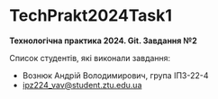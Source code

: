 # TechPrakt2024Task1
**Технологічна практика 2024. Git. Завдання №2**

Список студентів, які виконали завдання:
* Вознюк Андрій Володимирович, група ІПЗ-22-4
* ipz224_vav@student.ztu.edu.ua
